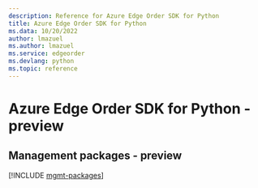 ```yaml
---
description: Reference for Azure Edge Order SDK for Python
title: Azure Edge Order SDK for Python
ms.data: 10/20/2022
author: lmazuel
ms.author: lmazuel
ms.service: edgeorder
ms.devlang: python
ms.topic: reference
---
```

# Azure Edge Order SDK for Python - preview

## Management packages - preview
[!INCLUDE [mgmt-packages](edge-order-mgmt-index.md)]
